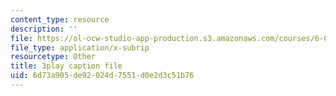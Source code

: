 ```yaml
---
content_type: resource
description: ''
file: https://ol-ocw-studio-app-production.s3.amazonaws.com/courses/6-042j-mathematics-for-computer-science-spring-2015/6d73a905de92024d7551d0e2d3c51b76_fV3v6qQ3w4A.srt
file_type: application/x-subrip
resourcetype: Other
title: 3play caption file
uid: 6d73a905-de92-024d-7551-d0e2d3c51b76
---
```

